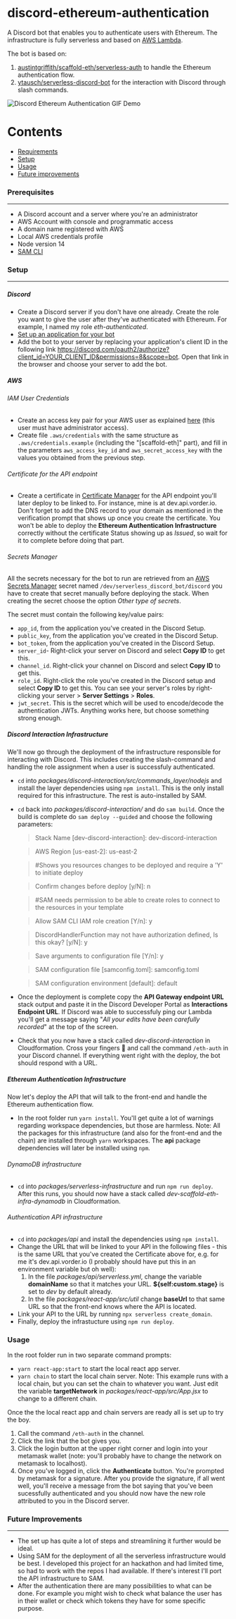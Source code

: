 # discord-ethereum-authentication

A Discord bot that enables you to authenticate users with Ethereum. The infrastructure is fully serverless and based on [AWS Lambda](https://aws.amazon.com/pt/lambda/).

The bot is based on:
1. [austintgriffith/scaffold-eth/serverless-auth](https://github.com/austintgriffith/scaffold-eth/tree/serverless-auth) to handle the Ethereum authentication flow.
2. [ytausch/serverless-discord-bot](https://github.com/ytausch/serverless-discord-bot) for the interaction with  Discord  through slash commands.

![Discord Ethereum Authentication GIF Demo](img/discord-ethereum-authentication-demo.gif)

Contents
========
 * [Requirements](#prerequisites)
 * [Setup](#setup)
 * [Usage](#usage)
 * [Future improvements](#future-improvements)

### Prerequisites
---

- A Discord account and a server where you're an administrator
- AWS Account with console and programmatic access
- A domain name registered with AWS
- Local AWS credentials profile
- Node version 14
- [SAM CLI](https://docs.aws.amazon.com/serverless-application-model/latest/developerguide/serverless-sam-cli-install.html)

### Setup
---
##### Discord
- Create a Discord server if you don't have one already. Create the role you want to give the user after they've authenticated with Ethereum. For example, I named my role _eth-authenticated_.
- [Set up an application for your bot](https://discordjs.guide/preparations/setting-up-a-bot-application.html#creating-your-bot)
- Add the bot to your server by replacing your application's client ID in the following link https://discord.com/oauth2/authorize?client_id=YOUR_CLIENT_ID&permissions=8&scope=bot. Open that link in the browser and choose your server to add the bot.

##### AWS

###### IAM User Credentials
- Create an access key pair for your AWS user as explained [here](https://www.youtube.com/watch?v=JvtmmS9_tfU) (this user must have administrator access).
- Create file `.aws/credentials` with the same structure as `.aws/credentials.example` (including the "[scaffold-eth]" part), and fill in the parameters `aws_access_key_id` and `aws_secret_access_key` with the values you obtained from the previous step.

###### Certificate for the API endpoint

- Create a certificate in [Certificate Manager](https://aws.amazon.com/pt/certificate-manager/) for the API endpoint you'll later deploy to be linked to. For instance, mine is at dev.api.vorder.io. Don't forget to add the DNS record to your domain as mentioned in the verification prompt that shows up once you create the certificate. You won't be able to deploy the __Ethereum Authentication Infrastructure__ correctly without the certificate Status showing up as _Issued_, so wait for it to complete before doing that part.

###### Secrets Manager
All the secrets necessary for the bot to run are retrieved from an [AWS Secrets Manager](https://aws.amazon.com/secrets-manager/) secret named `/dev/serverless_discord_bot/discord` you have to create that secret manually before deploying the stack. When creating the secret choose the option _Other type of secrets_.

The secret must contain the following key/value pairs:
- `app_id`, from the application you've created in the Discord Setup.
- `public_key`, from the application you've created in the Discord Setup.
- `bot_token`, from the application you've created in the Discord Setup.
- `server_id`- Right-click your server on Discord and select __Copy ID__ to get this.
- `channel_id`. Right-click your channel on Discord and select __Copy ID__ to get this.
- `role_id`. Right-click the role you've created in the Discord setup and select __Copy ID__ to get this. You can see your server's roles by right-clicking your server > __Server Settings__ > __Roles__.
- `jwt_secret`. This is the secret which will be used to encode/decode the authentication JWTs. Anything works here, but choose something strong enough.

##### Discord Interaction Infrastructure
We'll now go through the deployment of the infrastructure responsible for interacting with Discord. This includes creating the slash-command and handling the role assignment when a user is successfuly authenticated. 

- `cd` into _packages/discord-interaction/src/commands_layer/nodejs_ and install the layer dependencies using `npm install`. This is the only install required for this infrastructure. The rest is auto-installed by SAM.
- `cd` back into _packages/discord-interaction/_ and do `sam build`. Once the build is complete do `sam deploy --guided` and choose the following parameters:

    > Stack Name [dev-discord-interaction]: dev-discord-interaction

    > AWS Region [us-east-2]: us-east-2

    > #Shows you resources changes to be deployed and require a 'Y' to initiate deploy

    > Confirm changes before deploy [y/N]: n

    > #SAM needs permission to be able to create roles to connect to the resources in your template

    > Allow SAM CLI IAM role creation [Y/n]: y

    > DiscordHandlerFunction may not have authorization defined, Is this okay? [y/N]: y

    > Save arguments to configuration file [Y/n]: y

    > SAM configuration file [samconfig.toml]: samconfig.toml
    
    > SAM configuration environment [default]: default


- Once the deployment is complete copy the __API Gateway endpoint URL__ stack output and paste it in the Discord Developer Portal as __Interactions Endpoint URL__.  If Discord was able to successfuly ping our Lambda you'll get a message saying "_All your edits have been carefully recorded_" at the top of the screen.
- Check that you now have a stack called _dev-discord-interaction_ in Cloudformation. Cross your fingers 🤞 and call the command `/eth-auth` in your Discord channel. If everything went right with the deploy, the bot should respond with a URL.

##### Ethereum Authentication Infrastructure
Now let's deploy the API that will talk to the front-end and handle the Ethereum authentication flow.

- In the root folder run `yarn install`. You'll get quite a lot of warnings regarding workspace dependencies, but those are harmless. Note: All the packages for this infrastructure (and also for the front-end and the chain) are installed through `yarn` workspaces. The __api__ package dependencies will later be installed using `npm`.

###### DynamoDB infrastructure
- `cd` into _packages/serverless-infrastructure_ and run `npm run deploy`. After this runs, you should now have a stack called _dev-scaffold-eth-infra-dynamodb_ in Cloudformation.

###### Authentication API infrastructure
- `cd` into _packages/api_ and install the dependencies using `npm install`.
- Change the URL that will be linked to your API in the following files - this is the same URL that you've created the Certificate above for, e.g. for me it's dev.api.vorder.io (I probably should have put this in an environment variable but oh well):
  1. In the file _packages/api/serverless.yml_, change the variable __domainName__ so that it matches your URL. __${self:custom.stage}__ is set to _dev_ by default already.
  2. In the file _packages/react-app/src/util_ change __baseUrl__ to that same URL so that the front-end knows where the API is located.
- Link your API to the URL by running `npx serverless create_domain`.
- Finally, deploy the infrastucture using `npm run deploy`. 

### Usage

In the root folder run in two separate command prompts:
- `yarn react-app:start` to start the local react app server.
- `yarn chain` to start the local chain server. Note: This example runs with a local chain, but you can set the chain to whatever you want. Just edit the variable __targetNetwork__ in _packages/react-app/src/App.jsx_ to change to a different chain.

Once the the local react app and chain servers are ready all is set up to try the boy.

1. Call the command `/eth-auth` in the channel.
2. Click the link that the bot gives you.
3. Click the login button at the upper right corner and login into your metamask wallet (note: you'll probably have to change the network on metamask to localhost).
4. Once you've logged in, click the __Authenticate__ button. You're prompted by metamask for a signature. After you provide the signature, if all went well, you'll receive a message from the bot saying that you've been sucessfully authenticated and you should now have the new role attributed to you in the Discord server.

### Future Improvements
---
- The set up has quite a lot of steps and streamlining it further would be ideal.
- Using SAM for the deployment of all the serverless infrastructure would be best. I developed this project for an hackathon and had limited time, so had to work with the repos I had available. If there's interest I'll port the API infrastructure to SAM.
- After the authentication there are many possibilities to what can be done. For example you might wish to check what balance the user has in their wallet or check which tokens they have for some specific purpose.